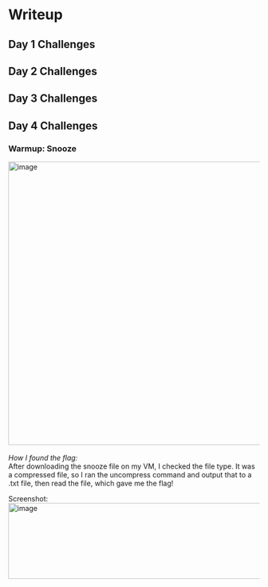 # Writeup

## Day 1 Challenges
## Day 2 Challenges
## Day 3 Challenges

## Day 4 Challenges
### Warmup: Snooze
<img width="940" height="567" alt="image" src="https://github.com/user-attachments/assets/139a0156-7815-4662-91b5-2ab2d4a01627" />  <br></br>
_How I found the flag:_  
After downloading the snooze file on my VM, I checked the file type. 
It was a compressed file, so I ran the uncompress command and output that to a .txt file, then read the file, which gave me the flag!

Screenshot:  
<img width="623" height="152" alt="image" src="https://github.com/user-attachments/assets/2b6a3562-3e02-4bdd-854c-86a1a756e0dc" />  <br></br>
